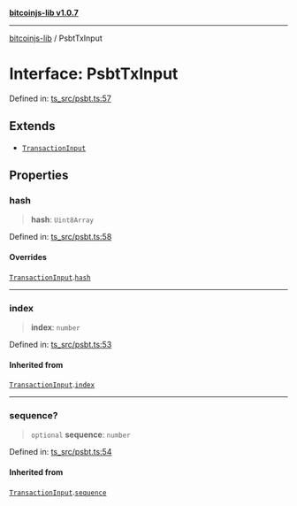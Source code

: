 [**bitcoinjs-lib v1.0.7**](../README.md)

***

[bitcoinjs-lib](../README.md) / PsbtTxInput

# Interface: PsbtTxInput

Defined in: [ts\_src/psbt.ts:57](https://github.com/sCrypt-Inc/bitcoinjs-lib/blob/e3b2d1c4c35cd925f8b17063dc9eb0300cab46a2/ts_src/psbt.ts#L57)

## Extends

- [`TransactionInput`](TransactionInput.md)

## Properties

### hash

> **hash**: `Uint8Array`

Defined in: [ts\_src/psbt.ts:58](https://github.com/sCrypt-Inc/bitcoinjs-lib/blob/e3b2d1c4c35cd925f8b17063dc9eb0300cab46a2/ts_src/psbt.ts#L58)

#### Overrides

[`TransactionInput`](TransactionInput.md).[`hash`](TransactionInput.md#hash)

***

### index

> **index**: `number`

Defined in: [ts\_src/psbt.ts:53](https://github.com/sCrypt-Inc/bitcoinjs-lib/blob/e3b2d1c4c35cd925f8b17063dc9eb0300cab46a2/ts_src/psbt.ts#L53)

#### Inherited from

[`TransactionInput`](TransactionInput.md).[`index`](TransactionInput.md#index)

***

### sequence?

> `optional` **sequence**: `number`

Defined in: [ts\_src/psbt.ts:54](https://github.com/sCrypt-Inc/bitcoinjs-lib/blob/e3b2d1c4c35cd925f8b17063dc9eb0300cab46a2/ts_src/psbt.ts#L54)

#### Inherited from

[`TransactionInput`](TransactionInput.md).[`sequence`](TransactionInput.md#sequence)
